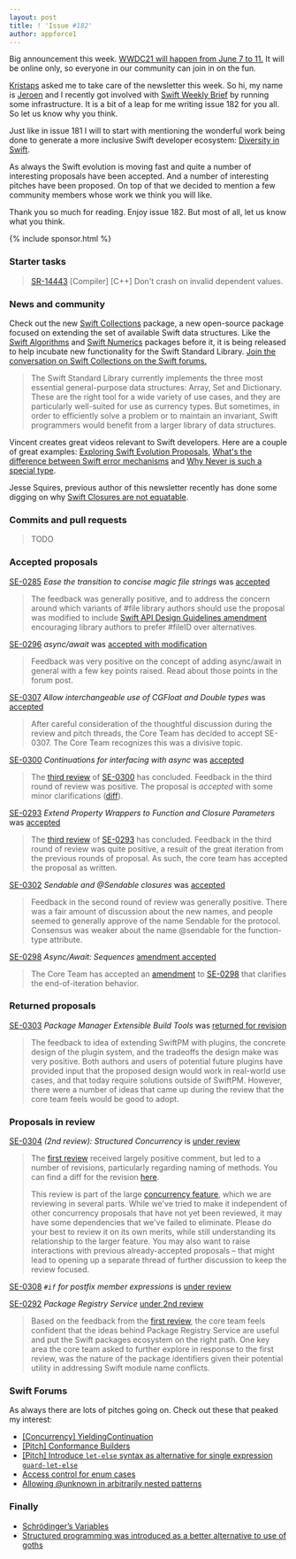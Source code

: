 ```yaml
---
layout: post
title: ! 'Issue #182'
author: appforce1
---
```


Big announcement this week. [WWDC21 will happen from June 7 to 11.](https://developer.apple.com/wwdc21/) It will be online only, so everyone in our community can join in on the fun.

[Kristaps](https://twitter.com/fassko) asked me to take care of the newsletter this week. So hi, my name is [Jeroen](https://appforce1.net/swiftweeklybrief/) and I recently got involved with [Swift Weekly Brief](https://swiftweeklybrief.com/) by running some infrastructure. It is a bit of a leap for me writing issue 182 for you all. So let us know why you think.

Just like in issue 181 I will to start with mentioning the wonderful work being done to generate a more inclusive Swift developer ecosystem: [Diversity in Swift](https://swift.org/diversity/).

As always the Swift evolution is moving fast and quite a number of interesting proposals have been accepted. And a number of interesting pitches have been proposed. On top of that we decided to mention a few community members whose work we think you will like.

Thank you so much for reading. Enjoy issue 182. But most of all, let us know what you think.

<!--excerpt-->

{% include sponsor.html %}

### Starter tasks

> [SR-14443](https://bugs.swift.org/browse/SR-14443) [Compiler] [C++] Don't crash on invalid dependent values. 

### News and community

Check out the new [Swift Collections](https://swift.org/blog/swift-collections/) package, a new open-source package focused on extending the set of available Swift data structures. Like the [Swift Algorithms](https://github.com/apple/swift-algorithms) and [Swift Numerics](https://github.com/apple/swift-numerics) packages before it, it is being released to help incubate new functionality for the Swift Standard Library. [Join the conversation on Swift Collections on the Swift forums.](https://forums.swift.org/t/introducing-swift-collections/47169)

> The Swift Standard Library currently implements the three most essential general-purpose data structures: Array, Set and Dictionary. These are the right tool for a wide variety of use cases, and they are particularly well-suited for use as currency types. But sometimes, in order to efficiently solve a problem or to maintain an invariant, Swift programmers would benefit from a larger library of data structures.

Vincent creates great videos relevant to Swift developers. Here are a couple of great examples: [Exploring Swift Evolution Proposals](https://www.youtube.com/watch?v=D8C9jbx0FMU), [What's the difference between Swift error mechanisms](https://www.youtube.com/watch?v=YhaeD8kEjr8) and 
[Why Never is such a special type](https://www.youtube.com/watch?v=6jj5egDNW4M).

Jesse Squires, previous author of this newsletter recently has done some digging on why [Swift Closures are not equatable](https://www.jessesquires.com/blog/2021/04/05/why-swift-closures-are-not-equatable/).


### Commits and pull requests

> TODO

### Accepted proposals

[SE-0285](https://github.com/apple/swift-evolution/blob/master/proposals/0285-ease-pound-file-transition.md) *Ease the transition to concise magic file strings* was [accepted](https://forums.swift.org/t/accepted-se-0285-ease-the-transition-to-concise-magic-file-strings/38516)

> The feedback was generally positive, and to address the concern around which variants of #file library authors should use the proposal was modified to include [Swift API Design Guidelines amendment](https://github.com/apple/swift-evolution/blob/master/proposals/0285-ease-pound-file-transition.md#swift-api-design-guidelines-amendment) encouraging library authors to prefer #fileID over alternatives.

[SE-0296](https://github.com/apple/swift-evolution/blob/main/proposals/0296-async-await.md) *async/await* was [accepted with modification](https://forums.swift.org/t/accepted-with-modification-se-0296-async-await/43318)

> Feedback was very positive on the concept of adding async/await in general with a few key points raised. Read about those points in the forum post.

[SE-0307](https://github.com/apple/swift-evolution/blob/main/proposals/0307-allow-interchangeable-use-of-double-cgfloat-types.md) *Allow interchangeable use of CGFloat and Double types* was [accepted](https://forums.swift.org/t/se-0307-allow-interchangeable-use-of-cgfloat-and-double-types/45756)

> After careful consideration of the thoughtful discussion during the review and pitch threads, the Core Team has decided to accept SE-0307. The Core Team recognizes this was a divisive topic.

[SE-0300](https://github.com/apple/swift-evolution/blob/main/proposals/0300-continuation.md) *Continuations for interfacing with async* was [accepted](https://forums.swift.org/t/accepted-se-0300-continuations-for-interfacing-with-async/47046)

> The [third review](https://forums.swift.org/t/se-0300-third-review-continuations-for-interfacing-async-tasks-with-synchronous-code/45245) of [SE-0300](https://github.com/apple/swift-evolution/blob/main/proposals/0300-continuation.md) has concluded. Feedback in the third round of review was positive. The proposal is *accepted* with some minor clarifications ([diff](https://github.com/apple/swift-evolution/commit/69cfc17651e35a8ac8a6e1480de0443a1fea89d8)).

[SE-0293](https://github.com/apple/swift-evolution/blob/main/proposals/0293-extend-property-wrappers-to-function-and-closure-parameters.md) *Extend Property Wrappers to Function and Closure Parameters* was [accepted](https://forums.swift.org/t/accepted-se-0293-extend-property-wrappers-to-function-and-closure-parameters/47030)

> The [third review](https://forums.swift.org/t/se-0293-third-review-extend-property-wrappers-to-function-and-closure-parameters/46827) of [SE-0293](https://github.com/apple/swift-evolution/blob/main/proposals/0293-extend-property-wrappers-to-function-and-closure-parameters.md) has concluded. Feedback in the third round of review was quite positive, a result of the great iteration from the previous rounds of proposal. As such, the core team has accepted the proposal as written.

[SE-0302](https://github.com/apple/swift-evolution/blob/main/proposals/0302-concurrent-value-and-concurrent-closures.md) *Sendable and @Sendable closures* was [accepted](https://forums.swift.org/t/accepted-se-0302-sendable-and-sendable-closures/45786)

> Feedback in the second round of review was generally positive. There was a fair amount of discussion about the new names, and people seemed to generally approve of the name Sendable for the protocol. Consensus was weaker about the name @sendable for the function-type attribute.

[SE-0298](https://github.com/apple/swift-evolution/blob/main/proposals/0298-asyncsequence.md) *Async/Await: Sequences* [amendment accepted](https://forums.swift.org/t/amendment-se-0298-async-await-sequences/47038)

> The Core Team has accepted an [amendment](https://github.com/apple/swift-evolution/pull/1312) to [SE-0298](https://github.com/apple/swift-evolution/blob/main/proposals/0298-asyncsequence.md) that clarifies the end-of-iteration behavior.

### Returned proposals

[SE-0303](https://github.com/apple/swift-evolution/blob/main/proposals/0303-swiftpm-extensible-build-tools.md) *Package Manager Extensible Build Tools* was [returned for revision](https://forums.swift.org/t/returned-for-revision-se-0303-package-manager-extensible-build-tools/46640)

> The feedback to idea of extending SwiftPM with plugins, the concrete design of the plugin system, and the tradeoffs the design make was very positive. Both authors and users of potential future plugins have provided input that the proposed design would work in real-world use cases, and that today require solutions outside of SwiftPM. However, there were a number of ideas that came up during the review that the core team feels would be good to adopt.

### Proposals in review

[SE-0304](https://github.com/apple/swift-evolution/blob/main/proposals/0304-structured-concurrency.md) *(2nd review): Structured Concurrency* is [under review](https://forums.swift.org/t/se-0304-2nd-review-structured-concurrency/47217)

> The [first review](https://forums.swift.org/t/se-0304-structured-concurrency/) received largely positive comment, but led to a number of revisions, particularly regarding naming of methods. You can find a diff for the revision [here](https://github.com/apple/swift-evolution/compare/9b5e0cbd552b4c8b570aedcb94c0cb72b9f591b0..309f60fcb4f0ad4e1412adb1d0ee9ccaad0419c1#diff-6e3f26a7c1e2c41a13bcf34ef4c7d84625339b2898702f5e0bed0d6e05f1a778).
> 
> This review is part of the large [concurrency feature](https://forums.swift.org/t/swift-concurrency-roadmap/41611), which we are reviewing in several parts. While we've tried to make it independent of other concurrency proposals that have not yet been reviewed, it may have some dependencies that we've failed to eliminate. Please do your best to review it on its own merits, while still understanding its relationship to the larger feature. You may also want to raise interactions with previous already-accepted proposals – that might lead to opening up a separate thread of further discussion to keep the review focused.

[SE-0308](https://github.com/apple/swift-evolution/blob/main/proposals/0308-postfix-if-config-expressions.md) *`#if` for postfix member expressions* is [under review](https://forums.swift.org/t/se-0308-if-for-postfix-member-expressions/47163/2)

[SE-0292](https://github.com/apple/swift-evolution/blob/main/proposals/0292-package-registry-service.md) *Package Registry Service* [under 2nd review](https://forums.swift.org/t/se-0292-2nd-review-package-registry-service/46917)

> Based on the feedback from the [first review](https://forums.swift.org/t/se-0292-package-registry-service/), the core team feels confident that the ideas behind Package Registry Service are useful and put the Swift packages ecosystem on the right path. One key area the core team asked to further explore in response to the first review, was the nature of the package identifiers given their potential utility in addressing Swift module name conflicts.

### Swift Forums

As always there are lots of pitches going on. Check out these that peaked my interest:

* [[Concurrency] YieldingContinuation](https://forums.swift.org/t/concurrency-yieldingcontinuation/47126)
* [[Pitch] Conformance Builders](https://forums.swift.org/t/pitch-conformance-builders/46980)
* [[Pitch] Introduce `let-else` syntax as alternative for single expression `guard-let-else`](https://forums.swift.org/t/pitch-introduce-let-else-syntax-as-alternative-for-single-expression-guard-let-else/46989)
* [Access control for enum cases](https://forums.swift.org/t/access-control-for-enum-cases/47142)
* [Allowing @unknown in arbitrarily nested patterns](https://forums.swift.org/t/allowing-unknown-in-arbitrarily-nested-patterns/47224)

### Finally

* [Schrödinger’s Variables](https://forums.swift.org/t/schrodingers-variables/47108)
* [Structured programming was introduced as a better alternative to use of goths](https://twitter.com/AirspeedSwift/status/1377319786833707009)

